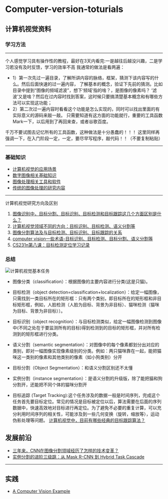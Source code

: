 # Computer-version-toturials
## 计算机视觉资料
### 学习方法
***
个人感觉学习具有操作性的教程，最好在3天内看完:一是越往后越没兴趣，二是学习若没有及时反馈，学习的效率不高
我通常的做法是看两遍：
 * 1）第一次先过一遍目录，了解所讲内容的脉络，框架，猜测下该内容写的什么。然后后面快速的过一遍内容，
  了解基本的概念，验证下先前的猜测。比如目录中提到“图像的频域滤波”，想下‘频域’指的啥？，是图像的像素吗？
  ‘滤波’又是啥？然后在过内容时找到答案，这时候只要搞清楚基本概念和有哪些方法可以实现这功能；
 * 2）第二次过一遍内容时看看这个功能是怎么实现的，同时可以找出里面的有实际意义的源码来敲一敲。
  只需要知道有这方面的功能就行，重要的工具函数Mark一下，以后用到了再回来查，或者谷歌百度。
  
千万不要试图去记忆所有的工具函数，这种做法是十分愚蠢的！！！
 这里同样再强调一下，在入门阶段一定，一定，要尽早写程序，敲代码！！（不要复制粘贴）
***
### 基础知识
* [计算机视觉的应用场景](https://github.com/lukkyy/Computer-version-toturials/blob/master/toturials/%E5%BA%94%E7%94%A8%E5%9C%BA%E6%99%AF.md)
* [数字图像相关基础知识](https://github.com/lukkyy/Computer-version-toturials/blob/master/toturials/%E6%95%B0%E5%AD%97%E5%9B%BE%E5%83%8F%E5%9F%BA%E7%A1%80.md)
* [图像处理相关工具和软件](https://github.com/lukkyy/Computer-version-toturials/blob/master/toturials/%E5%9B%BE%E5%83%8F%E5%A4%84%E7%90%86%E5%B7%A5%E5%85%B7.md)
* [传统的图像处理的研究内容](https://github.com/lukkyy/Computer-version-toturials/blob/master/toturials/%E4%BC%A0%E7%BB%9F%E5%9B%BE%E5%83%8F%E5%A4%84%E7%90%86%E5%86%85%E5%AE%B9.md)

***
计算机视觉研究方向及区别
 1) [图像识别中，目标分割、目标识别、目标检测和目标跟踪这几个方面区别是什么？](https://www.zhihu.com/question/36500536/answer/281943900)
 2) [计算机视觉领域不同的方向：目标识别、目标检测、语义分割等](https://blog.csdn.net/u011574296/article/details/78933427)
 3) [图像分割算法及与目标检测、目标识别、目标跟踪的关系](https://blog.csdn.net/piaoxuezhong/article/details/78985024)
 4) [computer vision一些术语-目标识别、目标检测、目标分割、语义分割等](https://blog.csdn.net/tina_ttl/article/details/51915618)
 5) [CS231n第八课：目标检测定位学习记录](https://blog.csdn.net/u014696921/article/details/53791616) 
 ###  总结
 ![计算机视觉基本任务](https://github.com/lukkyy/Computer-version-toturials/blob/master/img/%E5%9F%BA%E7%A1%80%E7%9F%A5%E8%AF%86/computer_version_task.jpg)

* 图像分类（classification）：根据图像的主要内容进行分类(这是只猫)。

* 目标检测（object detection=classification+localization）：给定一幅图像，只需找到一类目标所在的矩形框：只有两个类别，即目标所在的矩形框和非目标矩形框，例如，人脸检测（人脸为目标、背景为非目标）、猫咪检测（猫咪为目标、背景为非目标））。
* 目标识别（object recognition）：与目标检测类似，给定一幅图像检测到图像中(不同之处在于要监测所有的目标)得到检测到的目标的矩形框，并对所有检测到的矩形框进行分类。


* 语义分割（semantic segmentation）：对图像中的每个像素都划分出对应的类别，即对一幅图像实现像素级别的分类。例如：两只猫咪靠在一起，能把猫咪这一类别的像素和其他类别的像素（如小狗类别）分开
* 目标分割（Object Segmentation）：和语义分割区别还不太懂
* 实例分割（instance segmentation）：是语义分割的升级版，除了能把猫和狗分割开，还能把不同个体的猫咪分割开
* 目标追踪 (Target Tracking):这个任务涉及的数据一般是时间序列，完成这个任务首先要目标定位。常见的情况是目标被定位以后，算法需要在后面的序列数据中，快速高效地对目标进行再定位。为了避免不必要的重复计算，可以充分利用时间序列的相关性，可能涉及到一些几何变换（旋转，缩放等），运动伪影处理等问题。
[计算机视觉中，目前有哪些经典的目标跟踪算法？](https://www.zhihu.com/question/26493945)

## 发展前沿
* [三年来，CNN在图像分割领域经历了怎样的技术变革？](https://www.leiphone.com/news/201704/GEJU2kNeqGDpizN2.html)
* [实例分割的进阶三级跳：从 Mask R-CNN 到 Hybrid Task Cascade](https://www.leiphone.com/news/201903/CctvkMTejB1Fvgxp.html)
***
## 实践
* [A Computer Vision Example]()

